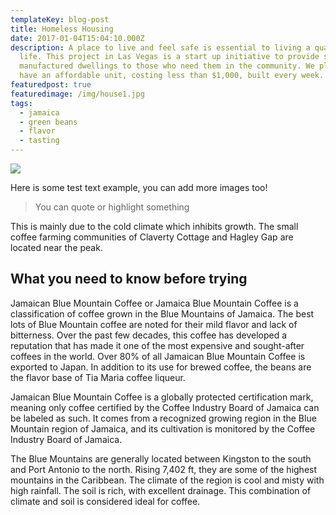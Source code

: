 ```yaml
---
templateKey: blog-post
title: Homeless Housing
date: 2017-01-04T15:04:10.000Z
description: A place to live and feel safe is essential to living a quality
  life. This project in Las Vegas is a start up initiative to provide small
  manufactured dwellings to those who need them in the community. We plan to
  have an affordable unit, costing less than $1,000, built every week.
featuredpost: true
featuredimage: /img/house1.jpg
tags:
  - jamaica
  - green beans
  - flavor
  - tasting
---
```

![](/img/house1.jpg)

Here is some test text example, you can add more images too!

> You can quote or highlight something

This is mainly due to the cold climate which inhibits growth. The small coffee farming communities of Claverty Cottage and Hagley Gap are located near the peak.

## What you need to know before trying

Jamaican Blue Mountain Coffee or Jamaica Blue Mountain Coffee is a classification of coffee grown in the Blue Mountains of Jamaica. The best lots of Blue Mountain coffee are noted for their mild flavor and lack of bitterness. Over the past few decades, this coffee has developed a reputation that has made it one of the most expensive and sought-after coffees in the world. Over 80% of all Jamaican Blue Mountain Coffee is exported to Japan. In addition to its use for brewed coffee, the beans are the flavor base of Tia Maria coffee liqueur.

Jamaican Blue Mountain Coffee is a globally protected certification mark, meaning only coffee certified by the Coffee Industry Board of Jamaica can be labeled as such. It comes from a recognized growing region in the Blue Mountain region of Jamaica, and its cultivation is monitored by the Coffee Industry Board of Jamaica.

The Blue Mountains are generally located between Kingston to the south and Port Antonio to the north. Rising 7,402 ft, they are some of the highest mountains in the Caribbean. The climate of the region is cool and misty with high rainfall. The soil is rich, with excellent drainage. This combination of climate and soil is considered ideal for coffee.